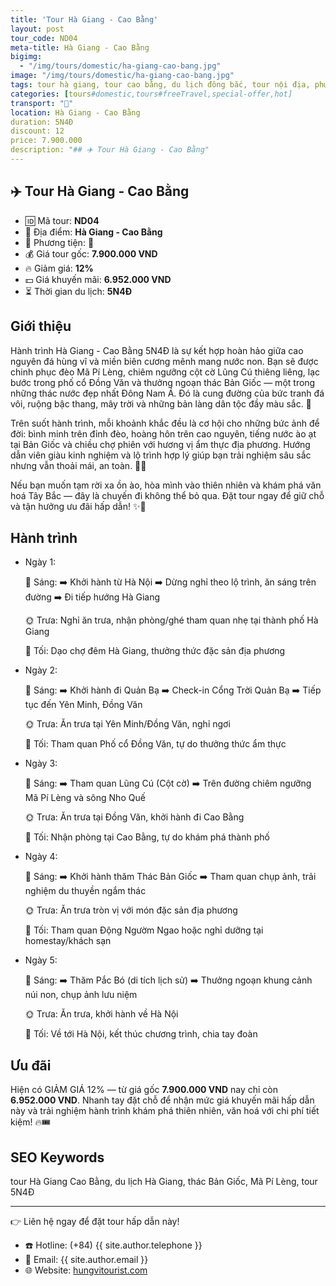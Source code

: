 ```yaml
---
title: 'Tour Hà Giang - Cao Bằng'
layout: post
tour_code: ND04
meta-title: Hà Giang - Cao Bằng
bigimg:
  - "/img/tours/domestic/ha-giang-cao-bang.jpg"
image: "/img/tours/domestic/ha-giang-cao-bang.jpg"
tags: tour hà giang, tour cao bằng, du lịch đông bắc, tour nội địa, phượt việt nam
categories: [tours#domestic,tours#freeTravel,special-offer,hot]
transport: "🚌"
location: Hà Giang - Cao Bằng
duration: 5N4Đ
discount: 12
price: 7.900.000
description: "## ✈️ Tour Hà Giang - Cao Bằng"
---
```


## ✈️ Tour Hà Giang - Cao Bằng 

- 🆔 Mã tour: **ND04**
- 📍 Địa điểm: **Hà Giang - Cao Bằng**
- 🚗 Phương tiện: **🚌**
- 💰 Giá tour gốc: **7.900.000 VND**
- 🔥 Giảm giá: **12%**
- 💵 Giá khuyến mãi: **6.952.000 VND**
- ⏳ Thời gian du lịch: **5N4Đ**

## Giới thiệu
Hành trình Hà Giang - Cao Bằng 5N4Đ là sự kết hợp hoàn hảo giữa cao nguyên đá hùng vĩ và miền biên cương mênh mang nước non. Bạn sẽ được chinh phục đèo Mã Pí Lèng, chiêm ngưỡng cột cờ Lũng Cú thiêng liêng, lạc bước trong phố cổ Đồng Văn và thưởng ngoạn thác Bản Giốc — một trong những thác nước đẹp nhất Đông Nam Á. Đó là cung đường của bức tranh đá vôi, ruộng bậc thang, mây trời và những bản làng dân tộc đầy màu sắc. 🌄

Trên suốt hành trình, mỗi khoảnh khắc đều là cơ hội cho những bức ảnh để đời: bình minh trên đỉnh đèo, hoàng hôn trên cao nguyên, tiếng nước ào ạt tại Bản Giốc và chiều chợ phiên với hương vị ẩm thực địa phương. Hướng dẫn viên giàu kinh nghiệm và lộ trình hợp lý giúp bạn trải nghiệm sâu sắc nhưng vẫn thoải mái, an toàn. 📸🍲

Nếu bạn muốn tạm rời xa ồn ào, hòa mình vào thiên nhiên và khám phá văn hoá Tây Bắc — đây là chuyến đi không thể bỏ qua. Đặt tour ngay để giữ chỗ và tận hưởng ưu đãi hấp dẫn! ✨🧭

## Hành trình
- Ngày 1:

  🌅 Sáng: ➡️ Khởi hành từ Hà Nội ➡️ Dừng nghỉ theo lộ trình, ăn sáng trên đường ➡️ Đi tiếp hướng Hà Giang  

  🌞 Trưa: Nghỉ ăn trưa, nhận phòng/ghé tham quan nhẹ tại thành phố Hà Giang  

  🌙 Tối: Dạo chợ đêm Hà Giang, thưởng thức đặc sản địa phương
- Ngày 2:

  🌅 Sáng: ➡️ Khởi hành đi Quản Bạ ➡️ Check-in Cổng Trời Quản Bạ ➡️ Tiếp tục đến Yên Minh, Đồng Văn  

  🌞 Trưa: Ăn trưa tại Yên Minh/Đồng Văn, nghỉ ngơi  

  🌙 Tối: Tham quan Phố cổ Đồng Văn, tự do thưởng thức ẩm thực
- Ngày 3:

  🌅 Sáng: ➡️ Tham quan Lũng Cú (Cột cờ) ➡️ Trên đường chiêm ngưỡng Mã Pí Lèng và sông Nho Quế  

  🌞 Trưa: Ăn trưa tại Đồng Văn, khởi hành đi Cao Bằng  

  🌙 Tối: Nhận phòng tại Cao Bằng, tự do khám phá thành phố
- Ngày 4:

  🌅 Sáng: ➡️ Khởi hành thăm Thác Bản Giốc ➡️ Tham quan chụp ảnh, trải nghiệm du thuyền ngắm thác  

  🌞 Trưa: Ăn trưa tròn vị với món đặc sản địa phương  

  🌙 Tối: Tham quan Động Ngườm Ngao hoặc nghỉ dưỡng tại homestay/khách sạn
- Ngày 5:

  🌅 Sáng: ➡️ Thăm Pắc Bó (di tích lịch sử) ➡️ Thưởng ngoạn khung cảnh núi non, chụp ảnh lưu niệm  

  🌞 Trưa: Ăn trưa, khởi hành về Hà Nội  

  🌙 Tối: Về tới Hà Nội, kết thúc chương trình, chia tay đoàn

## Ưu đãi
Hiện có GIẢM GIÁ 12% — từ giá gốc **7.900.000 VND** nay chỉ còn **6.952.000 VND**. Nhanh tay đặt chỗ để nhận mức giá khuyến mãi hấp dẫn này và trải nghiệm hành trình khám phá thiên nhiên, văn hoá với chi phí tiết kiệm! 🔥🎟️

## SEO Keywords
tour Hà Giang Cao Bằng, du lịch Hà Giang, thác Bản Giốc, Mã Pí Lèng, tour 5N4Đ

---

👉 Liên hệ ngay để đặt tour hấp dẫn này!

- ☎️ Hotline: (+84) {{ site.author.telephone }}
- 📧 Email: {{ site.author.email }}
- 🌐 Website: [hungvitourist.com](https://hungvitourist.com)

